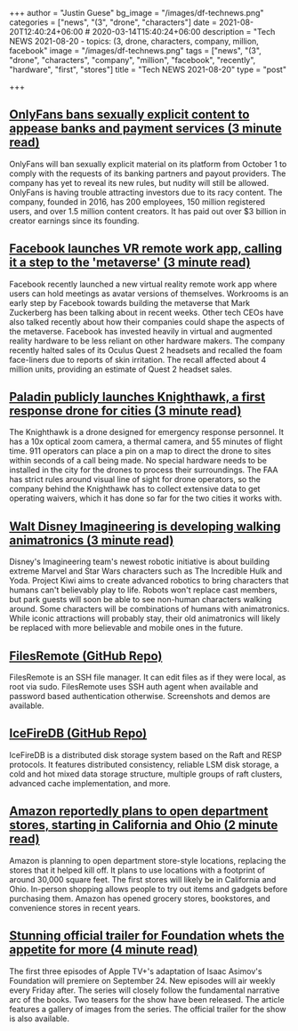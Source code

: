 +++
author = "Justin Guese"
bg_image = "/images/df-technews.png"
categories = ["news", "(3", "drone", "characters"]
date = 2021-08-20T12:40:24+06:00 # 2020-03-14T15:40:24+06:00
description = "Tech NEWS 2021-08-20 - topics: (3, drone, characters, company, million, facebook"
image = "/images/df-technews.png"
tags = ["news", "(3", "drone", "characters", "company", "million", "facebook", "recently", "hardware", "first", "stores"]
title = "Tech NEWS 2021-08-20"
type = "post"

+++

## [OnlyFans bans sexually explicit content to appease banks and payment services (3 minute read)](https://arstechnica.com/tech-policy/2021/08/onlyfans-bans-sexually-explicit-content-to-appease-banks-and-payment-services/)

OnlyFans will ban sexually explicit material on its platform from October 1 to comply with the requests of its banking partners and payout providers. The company has yet to reveal its new rules, but nudity will still be allowed. OnlyFans is having trouble attracting investors due to its racy content. The company, founded in 2016, has 200 employees, 150 million registered users, and over 1.5 million content creators. It has paid out over $3 billion in creator earnings since its founding.

## [Facebook launches VR remote work app, calling it a step to the 'metaverse' (3 minute read)](https://www.cnbc.com/2021/08/19/facebook-launches-vr-remote-work-app-calling-it-a-step-to-the-metaverse.html)

Facebook recently launched a new virtual reality remote work app where users can hold meetings as avatar versions of themselves. Workrooms is an early step by Facebook towards building the metaverse that Mark Zuckerberg has been talking about in recent weeks. Other tech CEOs have also talked recently about how their companies could shape the aspects of the metaverse. Facebook has invested heavily in virtual and augmented reality hardware to be less reliant on other hardware makers. The company recently halted sales of its Oculus Quest 2 headsets and recalled the foam face-liners due to reports of skin irritation. The recall affected about 4 million units, providing an estimate of Quest 2 headset sales.

## [Paladin publicly launches Knighthawk, a first response drone for cities (3 minute read)](https://techcrunch.com/2021/08/19/paladin-publicly-launches-knighthawk-a-first-response-drone-for-cities/)

The Knighthawk is a drone designed for emergency response personnel. It has a 10x optical zoom camera, a thermal camera, and 55 minutes of flight time. 911 operators can place a pin on a map to direct the drone to sites within seconds of a call being made. No special hardware needs to be installed in the city for the drones to process their surroundings. The FAA has strict rules around visual line of sight for drone operators, so the company behind the Knighthawk has to collect extensive data to get operating waivers, which it has done so far for the two cities it works with.

## [Walt Disney Imagineering is developing walking animatronics (3 minute read)](https://nerdist.com/article/disney-parks-robots-walking-animatronics-imagineering-baby-groot/)

Disney's Imagineering team's newest robotic initiative is about building extreme Marvel and Star Wars characters such as The Incredible Hulk and Yoda. Project Kiwi aims to create advanced robotics to bring characters that humans can't believably play to life. Robots won't replace cast members, but park guests will soon be able to see non-human characters walking around. Some characters will be combinations of humans with animatronics. While iconic attractions will probably stay, their old animatronics will likely be replaced with more believable and mobile ones in the future.

## [FilesRemote (GitHub Repo)](https://github.com/allanrbo/filesremote)

FilesRemote is an SSH file manager. It can edit files as if they were local, as root via sudo. FilesRemote uses SSH auth agent when available and password based authentication otherwise. Screenshots and demos are available.

## [IceFireDB (GitHub Repo)](https://github.com/gitsrc/IceFireDB)

IceFireDB is a distributed disk storage system based on the Raft and RESP protocols. It features distributed consistency, reliable LSM disk storage, a cold and hot mixed data storage structure, multiple groups of raft clusters, advanced cache implementation, and more.

## [Amazon reportedly plans to open department stores, starting in California and Ohio (2 minute read)](https://www.theverge.com/2021/8/19/22632141/amazon-mall-department-store-retail-rumor)

Amazon is planning to open department store-style locations, replacing the stores that it helped kill off. It plans to use locations with a footprint of around 30,000 square feet. The first stores will likely be in California and Ohio. In-person shopping allows people to try out items and gadgets before purchasing them. Amazon has opened grocery stores, bookstores, and convenience stores in recent years.

## [Stunning official trailer for Foundation whets the appetite for more (4 minute read)](https://arstechnica.com/gaming/2021/08/an-empire-falls-in-full-trailer-for-apple-tvs-adaptation-of-foundation/)

The first three episodes of Apple TV+'s adaptation of Isaac Asimov's Foundation will premiere on September 24. New episodes will air weekly every Friday after. The series will closely follow the fundamental narrative arc of the books. Two teasers for the show have been released. The article features a gallery of images from the series. The official trailer for the show is also available.


